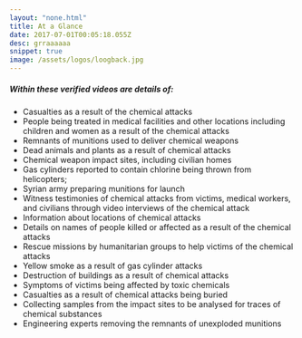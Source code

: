```yaml
---
layout: "none.html"
title: At a Glance
date: 2017-07-01T00:05:18.055Z
desc: grraaaaaa
snippet: true
image: /assets/logos/loogback.jpg
---
```


##### Within these verified videos are details of:

- Casualties as a result of the chemical attacks
- People being treated in medical facilities and other locations including children and women as a result of the chemical attacks
- Remnants of munitions used to deliver chemical weapons
- Dead animals and plants as a result of chemical attacks
- Chemical weapon impact sites, including civilian homes
- Gas cylinders reported to contain chlorine being thrown from helicopters;
- Syrian army preparing munitions for launch
- Witness testimonies of chemical attacks from victims, medical workers, and civilians through video interviews of the chemical attack
- Information about locations of chemical attacks
- Details on names of people killed or affected as a result of the chemical attacks
- Rescue missions by humanitarian groups to help victims of the chemical attacks
- Yellow smoke as a result of gas cylinder attacks
- Destruction of buildings as a result of chemical attacks
- Symptoms of victims being affected by toxic chemicals
- Casualties as a result of chemical attacks being buried
- Collecting samples from the impact sites to be analysed for traces of chemical substances
- Engineering experts removing the remnants of unexploded munitions
